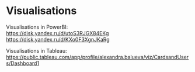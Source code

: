 # Visualisations
Visualisations in PowerBI:   
https://disk.yandex.ru/d/utoS3RJGX84EKg      
https://disk.yandex.ru/d/KXo0F3XgnJKaRg   

Visualisations in Tableau:   
https://public.tableau.com/app/profile/alexandra.balueva/viz/CardsandUsers/Dashboard1
